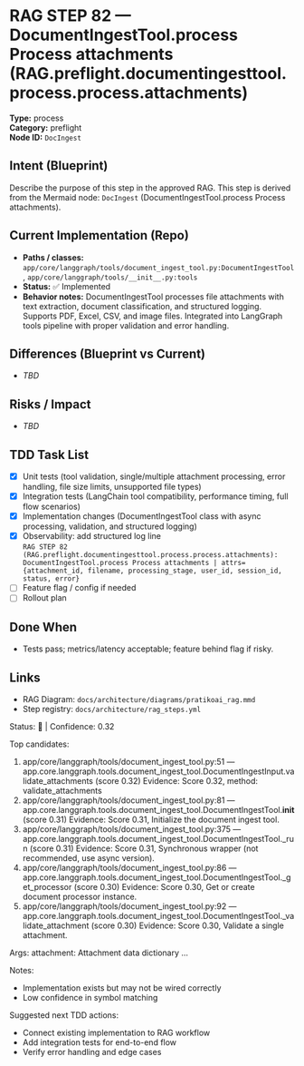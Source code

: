 # RAG STEP 82 — DocumentIngestTool.process Process attachments (RAG.preflight.documentingesttool.process.process.attachments)

**Type:** process  
**Category:** preflight  
**Node ID:** `DocIngest`

## Intent (Blueprint)
Describe the purpose of this step in the approved RAG. This step is derived from the Mermaid node: `DocIngest` (DocumentIngestTool.process Process attachments).

## Current Implementation (Repo)
- **Paths / classes:** `app/core/langgraph/tools/document_ingest_tool.py:DocumentIngestTool`, `app/core/langgraph/tools/__init__.py:tools`
- **Status:** ✅ Implemented
- **Behavior notes:** DocumentIngestTool processes file attachments with text extraction, document classification, and structured logging. Supports PDF, Excel, CSV, and image files. Integrated into LangGraph tools pipeline with proper validation and error handling.

## Differences (Blueprint vs Current)
- _TBD_

## Risks / Impact
- _TBD_

## TDD Task List
- [x] Unit tests (tool validation, single/multiple attachment processing, error handling, file size limits, unsupported file types)
- [x] Integration tests (LangChain tool compatibility, performance timing, full flow scenarios)
- [x] Implementation changes (DocumentIngestTool class with async processing, validation, and structured logging)
- [x] Observability: add structured log line  
  `RAG STEP 82 (RAG.preflight.documentingesttool.process.process.attachments): DocumentIngestTool.process Process attachments | attrs={attachment_id, filename, processing_stage, user_id, session_id, status, error}`
- [ ] Feature flag / config if needed
- [ ] Rollout plan

## Done When
- Tests pass; metrics/latency acceptable; feature behind flag if risky.

## Links
- RAG Diagram: `docs/architecture/diagrams/pratikoai_rag.mmd`
- Step registry: `docs/architecture/rag_steps.yml`


<!-- AUTO-AUDIT:BEGIN -->
Status: 🔌  |  Confidence: 0.32

Top candidates:
1) app/core/langgraph/tools/document_ingest_tool.py:51 — app.core.langgraph.tools.document_ingest_tool.DocumentIngestInput.validate_attachments (score 0.32)
   Evidence: Score 0.32, method: validate_attachments
2) app/core/langgraph/tools/document_ingest_tool.py:81 — app.core.langgraph.tools.document_ingest_tool.DocumentIngestTool.__init__ (score 0.31)
   Evidence: Score 0.31, Initialize the document ingest tool.
3) app/core/langgraph/tools/document_ingest_tool.py:375 — app.core.langgraph.tools.document_ingest_tool.DocumentIngestTool._run (score 0.31)
   Evidence: Score 0.31, Synchronous wrapper (not recommended, use async version).
4) app/core/langgraph/tools/document_ingest_tool.py:86 — app.core.langgraph.tools.document_ingest_tool.DocumentIngestTool._get_processor (score 0.30)
   Evidence: Score 0.30, Get or create document processor instance.
5) app/core/langgraph/tools/document_ingest_tool.py:92 — app.core.langgraph.tools.document_ingest_tool.DocumentIngestTool._validate_attachment (score 0.30)
   Evidence: Score 0.30, Validate a single attachment.

Args:
    attachment: Attachment data dictionary
...

Notes:
- Implementation exists but may not be wired correctly
- Low confidence in symbol matching

Suggested next TDD actions:
- Connect existing implementation to RAG workflow
- Add integration tests for end-to-end flow
- Verify error handling and edge cases
<!-- AUTO-AUDIT:END -->